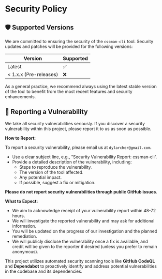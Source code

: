 # Security Policy

## 🛡️ Supported Versions

We are committed to ensuring the security of the `cssman-cli` tool.
Security updates and patches will be provided for the following versions:

| Version | Supported          |
| ------- | ------------------ |
| Latest  | :white_check_mark: |
| < 1.x.x (Pre-releases) | :x: |

As a general practice, we recommend always using the latest stable version of
the tool to benefit from the most recent features and security enhancements.

## 🐛 Reporting a Vulnerability

We take all security vulnerabilities seriously. If you discover a security
vulnerability within this project, please report it to us as soon as possible.

**How to Report:**

To report a security vulnerability, please email us at `dylarcher@gmail.com`.
*   Use a clear subject line, e.g., "Security Vulnerability Report: cssman-cli".
*   Provide a detailed description of the vulnerability, including:
    *   Steps to reproduce the vulnerability.
    *   The version of the tool affected.
    *   Any potential impact.
    *   If possible, suggest a fix or mitigation.

**Please do not report security vulnerabilities through public GitHub issues.**

**What to Expect:**

*   We aim to acknowledge receipt of your vulnerability report within 48-72 hours.
*   We will investigate the reported vulnerability and may ask for additional information.
*   You will be updated on the progress of our investigation and the planned remediation.
*   We will publicly disclose the vulnerability once a fix is available, and credit will be given to the reporter if desired (unless you prefer to remain anonymous).

This project utilizes automated security scanning tools like **GitHub CodeQL** and **Dependabot** to proactively identify and address potential vulnerabilities in the codebase and its dependencies.
